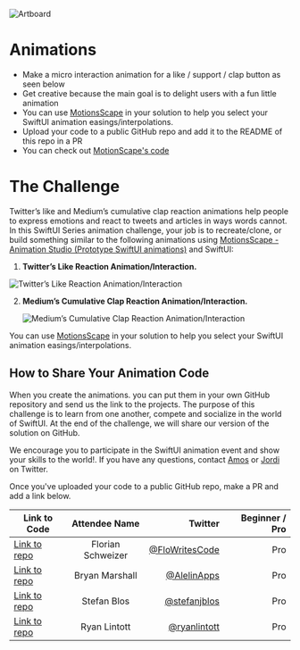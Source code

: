 ![Artboard](https://www.swiftuiseries.com/images/events/banner-animations.png)

# Animations

- Make a micro interaction animation for a like / support / clap button as seen below
- Get creative because the main goal is to delight users with a fun little animation
- You can use <u><a href="https://apps.apple.com/us/app/motionscape-animation-studio/id1616840951">MotionsScape</a></u> in your solution to help you select your SwiftUI animation easings/interpolations.
- Upload your code to a public GitHub repo and add it to the README of this repo in a PR
- You can check out [MotionScape's code](https://github.com/GetStream/motionscape-app)
               
# The Challenge

Twitter’s like and Medium’s cumulative clap reaction animations help people to express emotions and react to tweets and articles in ways words cannot. In this SwiftUI Series animation challenge, your job is to recreate/clone, or build something similar to the following animations using <a href="https://apps.apple.com/us/app/motionscape-animation-studio/id1616840951"> 
     MotionsScape - Animation Studio (Prototype SwiftUI animations)</a> and SwiftUI:

  1. **Twitter’s Like Reaction Animation/Interaction.** 

![Twitter’s Like Reaction Animation/Interaction ](https://github.com/GetStream/swiftui-series-animation-challenge/blob/main/Misc/TwitterLikeReaction.gif)
     
  2. **Medium’s Cumulative Clap Reaction Animation/Interaction.**
      
      ![Medium’s Cumulative Clap Reaction Animation/Interaction ](https://github.com/GetStream/swiftui-series-animation-challenge/blob/main/Misc/mediumClap.gif)

You can use <a href="https://apps.apple.com/us/app/motionscape-animation-studio/id1616840951"> 
     MotionsScape</a> in your solution to help you select your SwiftUI animation easings/interpolations. 

## How to Share Your Animation Code 
When you create the animations. you can put them in your own GitHub repository and send us the link to the projects. The purpose of this challenge is to learn from one another, compete and socialize in the world of SwiftUI. At the end of the challenge, we will share our version of the solution on GitHub. 

We encourage you to participate in the SwiftUI animation event and show your skills to the world!. If you have any questions, contact <a href="https://twitter.com/amos_gyamfi">Amos</a> or <a href="https://twitter.com/jordibruin"> Jordi</a> on Twitter.

Once you've uploaded your code to a public GitHub repo, make a PR and add a link below.

| Link to Code  | Attendee Name    | Twitter                                    |Beginner / Pro | 
| ------------- |:----------------:| ------------------------------------------------:|---------:|
[Link to repo](https://github.com/chFlorian/SwiftUISeries-Animation/tree/main)  | Florian Schweizer | [@FloWritesCode](https://www.twitter.com/FloWritesCode)        | Pro |
[Link to repo](https://github.com/Yrban/animations)  | Bryan Marshall | [@AlelinApps](https://twitter.com/AlelinApps)        | Pro |
[Link to repo](https://github.com/DaemonLoki/SwiftUISeries-Animations)  | Stefan Blos | [@stefanjblos](https://twitter.com/stefanjblos)        | Pro |
[Link to repo](https://github.com/ryanlintott/DefibHeart)  | Ryan Lintott | [@ryanlintott](https://twitter.com/ryanlintott)        | Pro |

